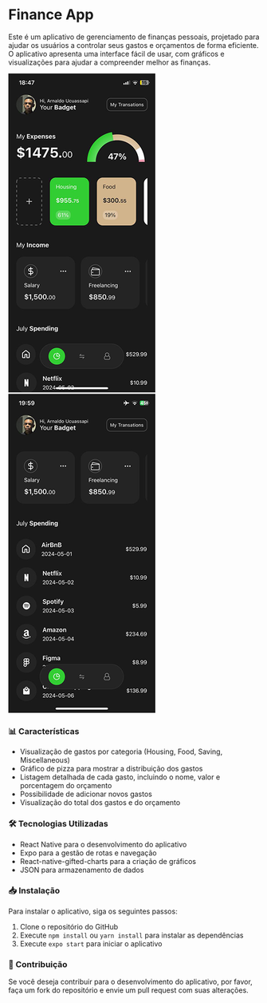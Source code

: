 # Finance App

Este é um aplicativo de gerenciamento de finanças pessoais, projetado para ajudar os usuários a controlar seus gastos e orçamentos de forma eficiente. O aplicativo apresenta uma interface fácil de usar, com gráficos e visualizações para ajudar a compreender melhor as finanças.

![Finance App Screenshot 1](./assets/images/finance-app-screenshot-1.png)
![Finance App Screenshot 2](./assets/images/finance-app-screenshot-2.png)


### 📊 Características

* Visualização de gastos por categoria (Housing, Food, Saving, Miscellaneous)
* Gráfico de pizza para mostrar a distribuição dos gastos
* Listagem detalhada de cada gasto, incluindo o nome, valor e porcentagem do orçamento
* Possibilidade de adicionar novos gastos
* Visualização do total dos gastos e do orçamento

### 🛠️ Tecnologias Utilizadas

* React Native para o desenvolvimento do aplicativo
* Expo para a gestão de rotas e navegação
* React-native-gifted-charts para a criação de gráficos
* JSON para armazenamento de dados

### 📥 Instalação

Para instalar o aplicativo, siga os seguintes passos:

1. Clone o repositório do GitHub
2. Execute `npm install` ou `yarn install` para instalar as dependências
3. Execute `expo start` para iniciar o aplicativo

### 🤝 Contribuição

Se você deseja contribuir para o desenvolvimento do aplicativo, por favor, faça um fork do repositório e envie um pull request com suas alterações.
